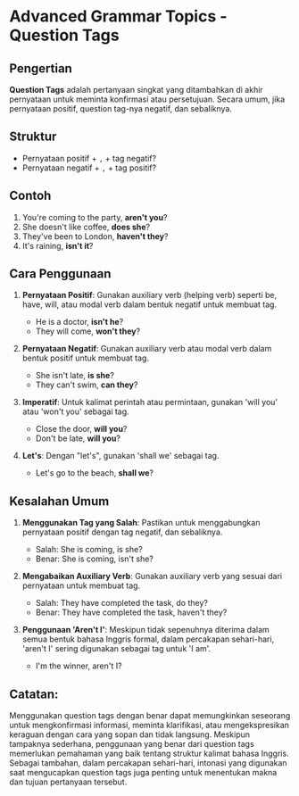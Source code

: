 # Advanced Grammar Topics - Question Tags

## Pengertian

**Question Tags** adalah pertanyaan singkat yang ditambahkan di akhir pernyataan untuk meminta konfirmasi atau persetujuan. Secara umum, jika pernyataan positif, question tag-nya negatif, dan sebaliknya.

## Struktur

- Pernyataan positif + `,` + tag negatif?
- Pernyataan negatif + `,` + tag positif?

## Contoh

1. You're coming to the party, **aren't you**?
2. She doesn't like coffee, **does she**?
3. They've been to London, **haven't they**?
4. It's raining, **isn't it**?

## Cara Penggunaan

1. **Pernyataan Positif**: Gunakan auxiliary verb (helping verb) seperti be, have, will, atau modal verb dalam bentuk negatif untuk membuat tag.
   - He is a doctor, **isn't he**?
   - They will come, **won't they**?
  
2. **Pernyataan Negatif**: Gunakan auxiliary verb atau modal verb dalam bentuk positif untuk membuat tag.
   - She isn't late, **is she**?
   - They can't swim, **can they**?

3. **Imperatif**: Untuk kalimat perintah atau permintaan, gunakan 'will you' atau 'won't you' sebagai tag.
   - Close the door, **will you**?
   - Don't be late, **will you**?

4. **Let's**: Dengan "let's", gunakan 'shall we' sebagai tag.
   - Let's go to the beach, **shall we**?

## Kesalahan Umum

1. **Menggunakan Tag yang Salah**: Pastikan untuk menggabungkan pernyataan positif dengan tag negatif, dan sebaliknya.
   - Salah: She is coming, is she?
   - Benar: She is coming, isn't she?

2. **Mengabaikan Auxiliary Verb**: Gunakan auxiliary verb yang sesuai dari pernyataan untuk membuat tag.
   - Salah: They have completed the task, do they?
   - Benar: They have completed the task, haven't they?

3. **Penggunaan 'Aren't I'**: Meskipun tidak sepenuhnya diterima dalam semua bentuk bahasa Inggris formal, dalam percakapan sehari-hari, 'aren't I' sering digunakan sebagai tag untuk 'I am'.
   - I'm the winner, aren't I?

## Catatan:

Menggunakan question tags dengan benar dapat memungkinkan seseorang untuk mengkonfirmasi informasi, meminta klarifikasi, atau mengekspresikan keraguan dengan cara yang sopan dan tidak langsung. Meskipun tampaknya sederhana, penggunaan yang benar dari question tags memerlukan pemahaman yang baik tentang struktur kalimat bahasa Inggris. Sebagai tambahan, dalam percakapan sehari-hari, intonasi yang digunakan saat mengucapkan question tags juga penting untuk menentukan makna dan tujuan pertanyaan tersebut.

